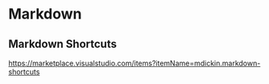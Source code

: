 # Markdown

## Markdown Shortcuts

https://marketplace.visualstudio.com/items?itemName=mdickin.markdown-shortcuts
